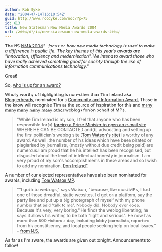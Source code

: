 ```yaml
---
author: Rob Dyke
date: "2004-07-14T16:10:54Z"
guid: http://www.robdyke.com/noc/?p=75
id: 613
title: New Statesman New Media Awards 2004
url: /2004/07/14/new-statesman-new-media-awards-2004/
---
```

The NS [NMA 2004](http://www.newstatesman.co.uk/nma/nma2004/nma2004home.htm)_"...focus on how new media technology is used to make a difference in public life. The key themes of this year's awards are "innovation, efficiency and modernisation". We intend to award those who have really achieved something good for society through the use of information communications technology."_

Great!

So, [who is up for an award?](http://www.newstatesman.co.uk/nma/nma2004/nma2004shortlist.htm)

Wholly worthy of highlighting is non-other than Tim Ireland aka [Bloggerheads](http://www.bloggerheads.com), nominated for a [Community and Information Award.](http://www.newstatesman.co.uk/nma/nma2004/nma2004categories.htm) Those in the know will recognise Tim as the source of inspiration for this and [many](http://tim-yeo.blogspot.com/) [many](http://lewismoonie.blogspot.com/) [many](http://alanmilburn.blogspot.com/) [many](http://www.wibbler.com/boriswatch/) [many](http://gidleywatch.blogspot.com/) [other](http://jimcousins.blogspot.com/) weblogs for/on behalf of MPs.

> "While Tim Ireland is my son, I feel that anyone who has been responsible for(a) [forcing a Prime Minister to open an e-mail site](http://www.bloggerheads.com/can_weblogs/tony_blair.asp) WHERE HE CAN BE CONTACTED and(b) advocating and setting up the first politician's weblog site [(Tom Watson's site)](http://www.tom-watson.co.uk/) is worthy of any award. As well, the number of his ideas which have been pirated or plagiarised by journalists, (mostly without due credit being paid) are numerous.I am proud that he his intellect has been recognised, but disgusted about the level of intellectual honesty in journalism. I am very proud of my son's accomplishments in these areas and so I wish to add my nomination. [Don Ireland"](http://www.newstatesman.co.uk/nma/nma2004/nominate2004.php3?Action=Specific&URN=http://www.bloggerheads.com) 

A number of our elected representatives have also been nominated for awards, including [Tom Watson MP](http://www.tom-watson.co.uk/).

> ""I got into weblogs," says Watson, "because, like most MPs, I had one of those dreadful, static websites. I'd get on a platform, say the party line and put up a big photograph of myself with my phone number that said 'talk to me'. Nobody did. Nobody ever does. Because it's very, very boring." He finds the weblog liberating; he says it allows his writing to be both "light and serious". He now has more than 500 visitors a day, including lobby journalists, reporters from his constituency, and local people seeking help on local issues." - [from N.S.](http://www.newstatesman.co.uk/nma/nma2004/nma20042003121501.htm) 

As far as I'm aware, the awards are given out tonight. Announcements to follow!